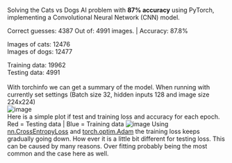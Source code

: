 Solving the Cats vs Dogs AI problem with <b>87% accuracy</b> using PyTorch, implementing a Convolutional Neural Network (CNN) model.

Correct guesses:  4387 Out of:  4991 images. |  Accuracy: 87.8%

Images of cats: 12476 <br>
Images of dogs: 12477 <br>

Training data: 19962 <br>
Testing data: 4991 <br> <br>
With torchinfo we can get a summary of the model. When running with currently set settings (Batch size 32, hidden inputs 128 and image size 224x224)<br>
![image](https://github.com/asuzi/Cats-VS-Dogs-CNN/assets/61744031/f5cd5d2b-44b9-413b-9693-5c19b9c4285c)
<br>
Here is a simple plot if test and training loss and accuracy for each epoch. <br>
Red = Testing data | Blue = Training data
![image](https://github.com/asuzi/Cats-VS-Dogs-CNN/assets/61744031/bf93eba8-a46d-46c7-811d-b895f9c0434d)
Using [nn.CrossEntropyLoss](https://pytorch.org/docs/stable/generated/torch.nn.CrossEntropyLoss.html#torch.nn.CrossEntropyLoss) and [torch.optim.Adam](https://pytorch.org/docs/stable/generated/torch.optim.Adam.html#torch.optim.Adam) the training loss keeps gradually going down. How ever it is a little bit different for testing loss. This can be caused by many reasons. Over fitting probably being the most common and the case here as well. <br>

